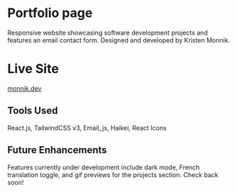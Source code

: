 # Portfolio page

Responsive website showcasing software development projects and features an email contact form. Designed and developed by Kristen Monnik.

# Live Site
[monnik.dev](https://monnik.dev)

## Tools Used
React.js, TailwindCSS v3, Email_js, Haikei, React Icons

## Future Enhancements
Features currently under development include dark mode, French translation toggle, and gif previews for the projects section. Check back soon!

